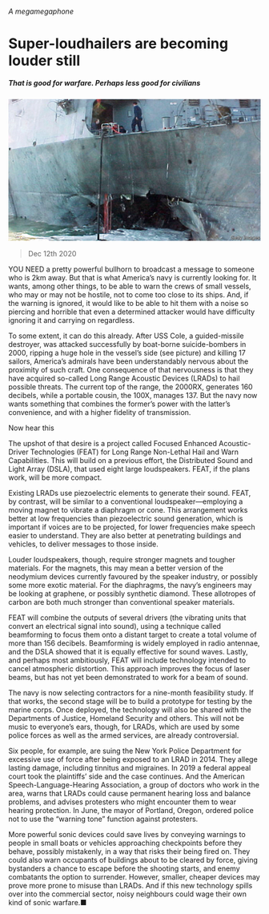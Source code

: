 ###### A megamegaphone

# Super-loudhailers are becoming louder still 

##### That is good for warfare. Perhaps less good for civilians 

![image](images/20201212_STP001.jpg) 

> Dec 12th 2020 


YOU NEED a pretty powerful bullhorn to broadcast a message to someone who is 2km away. But that is what America’s navy is currently looking for. It wants, among other things, to be able to warn the crews of small vessels, who may or may not be hostile, not to come too close to its ships. And, if the warning is ignored, it would like to be able to hit them with a noise so piercing and horrible that even a determined attacker would have difficulty ignoring it and carrying on regardless.


To some extent, it can do this already. After USS Cole, a guided-missile destroyer, was attacked successfully by boat-borne suicide-bombers in 2000, ripping a huge hole in the vessel’s side (see picture) and killing 17 sailors, America’s admirals have been understandably nervous about the proximity of such craft. One consequence of that nervousness is that they have acquired so-called Long Range Acoustic Devices (LRADs) to hail possible threats. The current top of the range, the 2000RX, generates 160 decibels, while a portable cousin, the 100X, manages 137. But the navy now wants something that combines the former’s power with the latter’s convenience, and with a higher fidelity of transmission.


Now hear this


The upshot of that desire is a project called Focused Enhanced Acoustic-Driver Technologies (FEAT) for Long Range Non-Lethal Hail and Warn Capabilities. This will build on a previous effort, the Distributed Sound and Light Array (DSLA), that used eight large loudspeakers. FEAT, if the plans work, will be more compact.


Existing LRADs use piezoelectric elements to generate their sound. FEAT, by contrast, will be similar to a conventional loudspeaker—employing a moving magnet to vibrate a diaphragm or cone. This arrangement works better at low frequencies than piezoelectric sound generation, which is important if voices are to be projected, for lower frequencies make speech easier to understand. They are also better at penetrating buildings and vehicles, to deliver messages to those inside.


Louder loudspeakers, though, require stronger magnets and tougher materials. For the magnets, this may mean a better version of the neodymium devices currently favoured by the speaker industry, or possibly some more exotic material. For the diaphragms, the navy’s engineers may be looking at graphene, or possibly synthetic diamond. These allotropes of carbon are both much stronger than conventional speaker materials.


FEAT will combine the outputs of several drivers (the vibrating units that convert an electrical signal into sound), using a technique called beamforming to focus them onto a distant target to create a total volume of more than 156 decibels. Beamforming is widely employed in radio antennae, and the DSLA showed that it is equally effective for sound waves. Lastly, and perhaps most ambitiously, FEAT will include technology intended to cancel atmospheric distortion. This approach improves the focus of laser beams, but has not yet been demonstrated to work for a beam of sound.


The navy is now selecting contractors for a nine-month feasibility study. If that works, the second stage will be to build a prototype for testing by the marine corps. Once deployed, the technology will also be shared with the Departments of Justice, Homeland Security and others. This will not be music to everyone’s ears, though, for LRADs, which are used by some police forces as well as the armed services, are already controversial.


Six people, for example, are suing the New York Police Department for excessive use of force after being exposed to an LRAD in 2014. They allege lasting damage, including tinnitus and migraines. In 2019 a federal appeal court took the plaintiffs’ side and the case continues. And the American Speech-Language-Hearing Association, a group of doctors who work in the area, warns that LRADs could cause permanent hearing loss and balance problems, and advises protesters who might encounter them to wear hearing protection. In June, the mayor of Portland, Oregon, ordered police not to use the “warning tone” function against protesters.


More powerful sonic devices could save lives by conveying warnings to people in small boats or vehicles approaching checkpoints before they behave, possibly mistakenly, in a way that risks their being fired on. They could also warn occupants of buildings about to be cleared by force, giving bystanders a chance to escape before the shooting starts, and enemy combatants the option to surrender. However, smaller, cheaper devices may prove more prone to misuse than LRADs. And if this new technology spills over into the commercial sector, noisy neighbours could wage their own kind of sonic warfare.■

